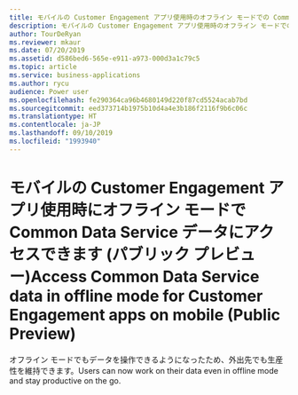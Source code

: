 ```yaml
---
title: モバイルの Customer Engagement アプリ使用時のオフライン モードでの Common Data Service データへのアクセス
description: モバイルの Customer Engagement アプリ使用時のオフライン モードでの Common Data Service データへのアクセス
author: TourDeRyan
ms.reviewer: mkaur
ms.date: 07/20/2019
ms.assetid: d586bed6-565e-e911-a973-000d3a1c79c5
ms.topic: article
ms.service: business-applications
ms.author: rycu
audience: Power user
ms.openlocfilehash: fe290364ca96b4680149d220f87cd5524acab7bd
ms.sourcegitcommit: eed373714b1975b10d4a4e3b186f2116f9b6c06c
ms.translationtype: HT
ms.contentlocale: ja-JP
ms.lasthandoff: 09/10/2019
ms.locfileid: "1993940"
---
```

# <a name="access-common-data-service-data-in-offline-mode-for-customer-engagement-apps-on-mobile-public-preview"></a><span data-ttu-id="7bf53-103">モバイルの Customer Engagement アプリ使用時にオフライン モードで Common Data Service データにアクセスできます (パブリック プレビュー)</span><span class="sxs-lookup"><span data-stu-id="7bf53-103">Access Common Data Service data in offline mode for Customer Engagement apps on mobile (Public Preview)</span></span>



<span data-ttu-id="7bf53-104">オフライン モードでもデータを操作できるようになったため、外出先でも生産性を維持できます。</span><span class="sxs-lookup"><span data-stu-id="7bf53-104">Users can now work on their data even in offline mode and stay productive on the go.</span></span>
